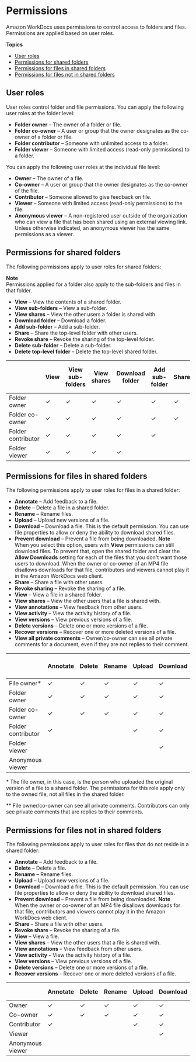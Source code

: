 # Permissions<a name="permissions"></a>

Amazon WorkDocs uses permissions to control access to folders and files\. Permissions are applied based on user roles\.

**Topics**
+ [User roles](#roles)
+ [Permissions for shared folders](#folder_perms)
+ [Permissions for files in shared folders](#shared_document_perms)
+ [Permissions for files not in shared folders](#doc_perms)

## User roles<a name="roles"></a>

User roles control folder and file permissions\. You can apply the following user roles at the folder level:
+ **Folder owner** – The owner of a folder or file\.
+ **Folder co\-owner** – A user or group that the owner designates as the co\-owner of a folder or file\.
+ **Folder contributor** – Someone with unlimited access to a folder\.
+ **Folder viewer** – Someone with limited access \(read\-only permissions\) to a folder\.

You can apply the following user roles at the individual file level:
+ **Owner** – The owner of a file\.
+ **Co\-owner** – A user or group that the owner designates as the co\-owner of the file\.
+ **Contributor** – Someone allowed to give feedback on file\.
+ **Viewer** – Someone with limited access \(read\-only permissions\) to the file\.
+ **Anonymous viewer** – A non\-registered user outside of the organization who can view a file that has been shared using an external viewing link\. Unless otherwise indicated, an anonymous viewer has the same permissions as a viewer\.

## Permissions for shared folders<a name="folder_perms"></a>

The following permissions apply to user roles for shared folders:

**Note**  
Permissions applied for a folder also apply to the sub\-folders and files in that folder\.
+ **View** – View the contents of a shared folder\.
+ **View sub\-folders** – View a sub\-folder\.
+ **View shares** – View the other users a folder is shared with\.
+ **Download folder** – Download a folder\.
+ **Add sub\-folder** – Add a sub\-folder\.
+ **Share** – Share the top\-level folder with other users\.
+ **Revoke share** – Revoke the sharing of the top\-level folder\.
+ **Delete sub\-folder** – Delete a sub\-folder\.
+ **Delete top\-level folder** – Delete the top\-level shared folder\.


|   | View | View sub\-folders | View shares | Download folder | Add sub\-folder | Share | Revoke share | Delete sub\-folder | Delete top\-level folder | 
| --- | --- | --- | --- | --- | --- | --- | --- | --- | --- | 
| Folder owner | ✓ | ✓ | ✓ | ✓ | ✓ | ✓ | ✓ | ✓ | ✓ | 
| Folder co\-owner | ✓ | ✓ | ✓ | ✓ | ✓ | ✓ | ✓ | ✓ | ✓ | 
| Folder contributor | ✓ | ✓ | ✓ | ✓ | ✓ |  |  |  |  | 
| Folder viewer | ✓ | ✓ | ✓ | ✓ |  |  |  |  |  | 

## Permissions for files in shared folders<a name="shared_document_perms"></a>

The following permissions apply to user roles for files in a shared folder:
+ **Annotate** – Add feedback to a file\.
+ **Delete** – Delete a file in a shared folder\.
+ **Rename** – Rename files\.
+ **Upload** – Upload new versions of a file\.
+ **Download** – Download a file\. This is the default permission\. You can use file properties to allow or deny the ability to download shared files\.
+ **Prevent download** – Prevent a file from being downloaded\. 
**Note**  
When you select this option, users with **View** permissions can still download files\. To prevent that, open the shared folder and clear the **Allow Downloads** setting for each of the files that you don't want those users to download\.
When the owner or co\-owner of an MP4 file disallows downloads for that file, contributors and viewers cannot play it in the Amazon WorkDocs web client\.
+ **Share** – Share a file with other users\.
+ **Revoke sharing** – Revoke the sharing of a file\.
+ **View** – View a file in a shared folder\.
+ **View shares** – View the other users that a file is shared with\.
+ **View annotations** – View feedback from other users\.
+ **View activity** – View the activity history of a file\.
+ **View versions** – View previous versions of a file\.
+ **Delete versions** – Delete one or more versions of a file\.
+ **Recover versions** – Recover one or more deleted versions of a file\.
+ **View all private comments** – Owner/co\-owner can see all private comments for a document, even if they are not replies to their comment\.


|   | Annotate  | Delete | Rename | Upload | Download | Prevent download | Share | Revoke share | View | View shares | View annotations | View activity | View versions | Delete versions | Recover versions | View all private comments\*\* | 
| --- | --- | --- | --- | --- | --- | --- | --- | --- | --- | --- | --- | --- | --- | --- | --- | --- | 
| File owner\* | ✓ | ✓ | ✓ | ✓ | ✓ | ✓ | ✓ | ✓ | ✓ | ✓ | ✓ | ✓ | ✓ | ✓ | ✓ | ✓ | 
| Folder owner | ✓ | ✓ | ✓ | ✓ | ✓ | ✓ | ✓ | ✓ | ✓ | ✓ | ✓ | ✓ | ✓ | ✓ | ✓ | ✓ | 
| Folder co\-owner | ✓ | ✓ | ✓ | ✓ | ✓ | ✓ | ✓ | ✓ | ✓ | ✓ | ✓ | ✓ | ✓ | ✓ | ✓ | ✓ | 
| Folder contributor | ✓ |   |   | ✓ | ✓ |   |   |   | ✓ | ✓ | ✓ | ✓ | ✓ |   |   |   | 
| Folder viewer |   |   |   |   | ✓ |   |   |   | ✓ | ✓ |   |   |   |   |   |   | 
| Anonymous viewer |   |   |   |   |   |   |   |   | ✓ | ✓ |   |   |   |   |   |   | 

\* The file owner, in this case, is the person who uploaded the original version of a file to a shared folder\. The permissions for this role apply only to the owned file, not all files in the shared folder\.

\*\* File owner/co\-owner can see all private comments\. Contributors can only see private comments that are replies to their comments\.

## Permissions for files not in shared folders<a name="doc_perms"></a>

The following permissions apply to user roles for files that do not reside in a shared folder:
+ **Annotate** – Add feedback to a file\.
+ **Delete** – Delete a file\.
+ **Rename** – Rename files\.
+ **Upload** – Upload new versions of a file\.
+ **Download** – Download a file\. This is the default permission\. You can use file properties to allow or deny the ability to download shared files\. 
+ **Prevent download** – Prevent a file from being downloaded\.
**Note**  
When the owner or co\-owner of an MP4 file disallows downloads for that file, contributors and viewers cannot play it in the Amazon WorkDocs web client\.
+ **Share** – Share a file with other users\.
+ **Revoke share** – Revoke the sharing of a file\.
+ **View** – View a file\.
+ **View shares** – View the other users that a file is shared with\.
+ **View annotations** – View feedback from other users\.
+ **View activity** – View the activity history of a file\.
+ **View versions** – View previous versions of a file\.
+ **Delete versions** – Delete one or more versions of a file\.
+ **Recover versions** – Recover one or more deleted versions of a file\.


|   | Annotate  | Delete | Rename | Upload | Download | Prevent download | Share | Revoke share | View | View shares | View annotations | View activity | View versions | Delete versions | Recover versions | 
| --- | --- | --- | --- | --- | --- | --- | --- | --- | --- | --- | --- | --- | --- | --- | --- | 
| Owner | ✓ | ✓ | ✓ | ✓ | ✓ | ✓ | ✓ | ✓ | ✓ | ✓ | ✓ | ✓ | ✓ | ✓ | ✓ | 
| Co\-owner | ✓ | ✓ | ✓ | ✓ | ✓ | ✓ | ✓ | ✓ | ✓ | ✓ | ✓ | ✓ | ✓ | ✓ | ✓ | 
| Contributor | ✓ |   |   | ✓ | ✓ |   |   |   | ✓ | ✓ | ✓ | ✓ | ✓ | ✓ | ✓ | 
| Viewer |   |   |   |   | ✓ |   |   |   | ✓ | ✓ |   |   |   |   |   | 
| Anonymous viewer |   |   |   |   |   |   |   |   | ✓ | ✓ |   |   |   |   |   | 